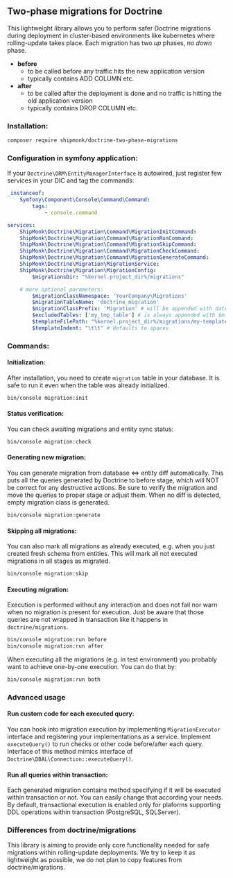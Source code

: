 ## Two-phase migrations for Doctrine
This lightweight library allows you to perform safer Doctrine migrations during deployment in cluster-based environments like kubernetes where rolling-update takes place.
Each migration has two *up* phases, no *down* phase.

- **before**
  - to be called before any traffic hits the new application version
  - typically contains ADD COLUMN etc.
- **after**
  - to be called after the deployment is done and no traffic is hitting the old application version
  - typically contains DROP COLUMN etc.

### Installation:

```sh
composer require shipmonk/doctrine-two-phase-migrations
```

### Configuration in symfony application:

If your `Doctrine\ORM\EntityManagerInterface` is autowired, just register few services in your DIC and tag the commands:
```yml
_instanceof:
    Symfony\Component\Console\Command\Command:
        tags:
            - console.command

services:
    ShipMonk\Doctrine\Migration\Command\MigrationInitCommand:
    ShipMonk\Doctrine\Migration\Command\MigrationRunCommand:
    ShipMonk\Doctrine\Migration\Command\MigrationSkipCommand:
    ShipMonk\Doctrine\Migration\Command\MigrationCheckCommand:
    ShipMonk\Doctrine\Migration\Command\MigrationGenerateCommand:
    ShipMonk\Doctrine\Migration\MigrationService:
    ShipMonk\Doctrine\Migration\MigrationConfig:
        $migrationsDir: "%kernel.project_dir%/migrations"

    # more optional parameters:
        $migrationClassNamespace: 'YourCompany\Migrations'
        $migrationTableName: 'doctrine_migration'
        $migrationClassPrefix: 'Migration' # will be appended with date('YmDHis') by default
        $excludedTables: ['my_tmp_table'] # is always appended with $migrationTableName
        $templateFilePath: "%kernel.project_dir%/migrations/my-template.txt" # customizable according to your coding style
        $templateIndent: "\t\t" # defaults to spaces
```

### Commands:

#### Initialization:

After installation, you need to create `migration` table in your database. It is safe to run it even when the table was already initialized.

```bash
bin/console migration:init
```

#### Status verification:

You can check awaiting migrations and entity sync status:

```bash
bin/console migration:check
```

#### Generating new migration:

You can generate migration from database <=> entity diff automatically.
This puts all the queries generated by Doctrine to before stage, which will NOT be correct for any destructive actions.
Be sure to verify the migration and move the queries to proper stage or adjust them.
When no diff is detected, empty migration class is generated.

```bash
bin/console migration:generate
```

#### Skipping all migrations:

You can also mark all migrations as already executed, e.g. when you just created fresh schema from entities.
This will mark all not executed migrations in all stages as migrated.

```bash
bin/console migration:skip
```

#### Executing migration:

Execution is performed without any interaction and does not fail nor warn when no migration is present for execution.
Just be aware that those queries are not wrapped in transaction like it happens in `doctrine/migrations`.

```bash
bin/console migration:run before
bin/console migration:run after
```

When executing all the migrations (e.g. in test environment) you probably want to achieve one-by-one execution. You can do that by:

```bash
bin/console migration:run both
```

### Advanced usage

#### Run custom code for each executed query:

You can hook into migration execution by implementing `MigrationExecutor` interface and registering your implementations as a service.
Implement `executeQuery()` to run checks or other code before/after each query.
Interface of this method mimics interface of `Doctrine\DBAL\Connection::executeQuery()`.

#### Run all queries within transaction:

Each generated migration contains method specifying if it will be executed within transaction or not.
You can easily change that according your needs.
By default, transactional execution is enabled only for plaforms supporting DDL operations within transaction (PostgreSQL, SQLServer).

### Differences from doctrine/migrations

This library is aiming to provide only core functionality needed for safe migrations within rolling-update deployments.
We try to keep it as lightweight as possible, we do not plan to copy features from doctrine/migrations.

